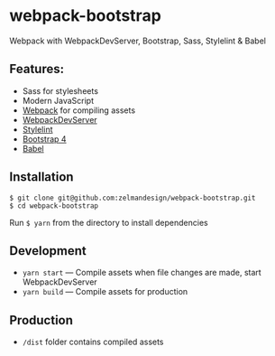 # webpack-bootstrap

Webpack with WebpackDevServer, Bootstrap, Sass, Stylelint & Babel

## Features:

* Sass for stylesheets
* Modern JavaScript
* [Webpack](https://webpack.github.io/) for compiling assets
* [WebpackDevServer](https://github.com/webpack/webpack-dev-server)
* [Stylelint](https://github.com/stylelint/stylelint)
* [Bootstrap 4](https://getbootstrap.com/)
* [Babel](https://babeljs.io/)

## Installation

```shell
$ git clone git@github.com:zelmandesign/webpack-bootstrap.git
$ cd webpack-bootstrap
```

Run `$ yarn` from the directory to install dependencies

## Development

* `yarn start` — Compile assets when file changes are made, start WebpackDevServer
* `yarn build` — Compile assets for production

## Production

* `/dist` folder contains compiled assets
